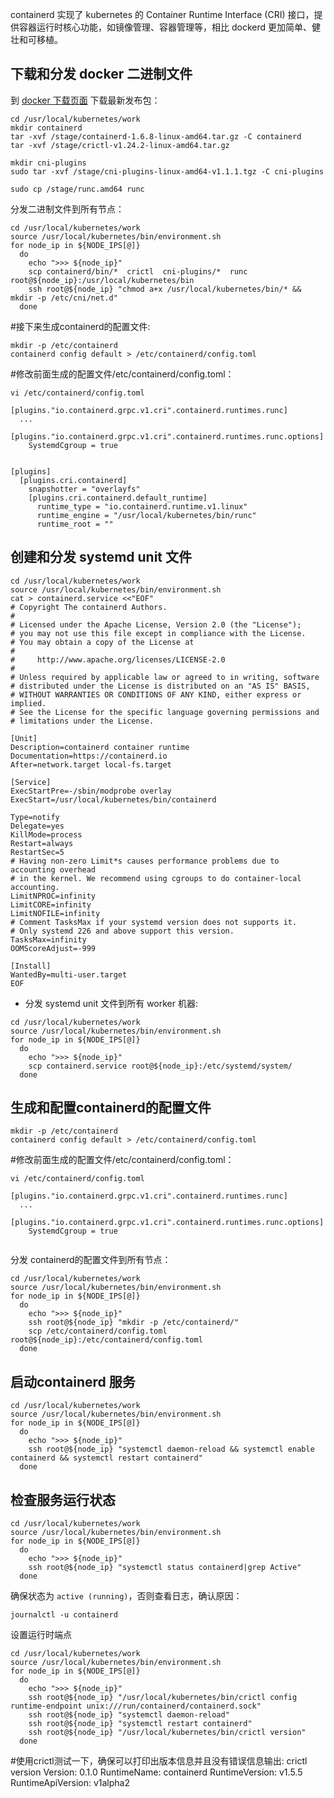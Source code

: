 containerd 实现了 kubernetes 的 Container Runtime Interface (CRI) 接口，提供容器运行时核心功能，如镜像管理、容器管理等，相比 dockerd 更加简单、健壮和可移植。



## 下载和分发 docker 二进制文件

到 [docker 下载页面](https://download.docker.com/linux/static/stable/x86_64/) 下载最新发布包：

```
cd /usr/local/kubernetes/work
mkdir containerd
tar -xvf /stage/containerd-1.6.8-linux-amd64.tar.gz -C containerd
tar -xvf /stage/crictl-v1.24.2-linux-amd64.tar.gz

mkdir cni-plugins
sudo tar -xvf /stage/cni-plugins-linux-amd64-v1.1.1.tgz -C cni-plugins

sudo cp /stage/runc.amd64 runc
```

分发二进制文件到所有节点：

```
cd /usr/local/kubernetes/work
source /usr/local/kubernetes/bin/environment.sh
for node_ip in ${NODE_IPS[@]}
  do
    echo ">>> ${node_ip}"
    scp containerd/bin/*  crictl  cni-plugins/*  runc  root@${node_ip}:/usr/local/kubernetes/bin
    ssh root@${node_ip} "chmod a+x /usr/local/kubernetes/bin/* && mkdir -p /etc/cni/net.d"
  done
```



#接下来生成containerd的配置文件:

```
mkdir -p /etc/containerd
containerd config default > /etc/containerd/config.toml
```

#修改前面生成的配置文件/etc/containerd/config.toml：

```
vi /etc/containerd/config.toml

[plugins."io.containerd.grpc.v1.cri".containerd.runtimes.runc]
  ...
  [plugins."io.containerd.grpc.v1.cri".containerd.runtimes.runc.options]
    SystemdCgroup = true
    
    
[plugins]
  [plugins.cri.containerd]
    snapshotter = "overlayfs"
    [plugins.cri.containerd.default_runtime]
      runtime_type = "io.containerd.runtime.v1.linux"
      runtime_engine = "/usr/local/kubernetes/bin/runc"
      runtime_root = ""    
```



## 创建和分发 systemd unit 文件

```
cd /usr/local/kubernetes/work
source /usr/local/kubernetes/bin/environment.sh
cat > containerd.service <<"EOF"
# Copyright The containerd Authors.
#
# Licensed under the Apache License, Version 2.0 (the "License");
# you may not use this file except in compliance with the License.
# You may obtain a copy of the License at
#
#     http://www.apache.org/licenses/LICENSE-2.0
#
# Unless required by applicable law or agreed to in writing, software
# distributed under the License is distributed on an "AS IS" BASIS,
# WITHOUT WARRANTIES OR CONDITIONS OF ANY KIND, either express or implied.
# See the License for the specific language governing permissions and
# limitations under the License.

[Unit]
Description=containerd container runtime
Documentation=https://containerd.io
After=network.target local-fs.target

[Service]
ExecStartPre=-/sbin/modprobe overlay
ExecStart=/usr/local/kubernetes/bin/containerd

Type=notify
Delegate=yes
KillMode=process
Restart=always
RestartSec=5
# Having non-zero Limit*s causes performance problems due to accounting overhead
# in the kernel. We recommend using cgroups to do container-local accounting.
LimitNPROC=infinity
LimitCORE=infinity
LimitNOFILE=infinity
# Comment TasksMax if your systemd version does not supports it.
# Only systemd 226 and above support this version.
TasksMax=infinity
OOMScoreAdjust=-999

[Install]
WantedBy=multi-user.target
EOF
```

- 分发 systemd unit 文件到所有 worker 机器:


```
cd /usr/local/kubernetes/work
source /usr/local/kubernetes/bin/environment.sh
for node_ip in ${NODE_IPS[@]}
  do
    echo ">>> ${node_ip}"
    scp containerd.service root@${node_ip}:/etc/systemd/system/
  done
```

## 生成和配置containerd的配置文件

```
mkdir -p /etc/containerd
containerd config default > /etc/containerd/config.toml
```

#修改前面生成的配置文件/etc/containerd/config.toml：

```
vi /etc/containerd/config.toml

[plugins."io.containerd.grpc.v1.cri".containerd.runtimes.runc]
  ...
  [plugins."io.containerd.grpc.v1.cri".containerd.runtimes.runc.options]
    SystemdCgroup = true
    
```

分发 containerd的配置文件到所有节点：

```
cd /usr/local/kubernetes/work
source /usr/local/kubernetes/bin/environment.sh
for node_ip in ${NODE_IPS[@]}
  do
    echo ">>> ${node_ip}"
    ssh root@${node_ip} "mkdir -p /etc/containerd/"
    scp /etc/containerd/config.toml root@${node_ip}:/etc/containerd/config.toml
  done
```

## 启动containerd 服务

```
cd /usr/local/kubernetes/work
source /usr/local/kubernetes/bin/environment.sh
for node_ip in ${NODE_IPS[@]}
  do
    echo ">>> ${node_ip}"
    ssh root@${node_ip} "systemctl daemon-reload && systemctl enable containerd && systemctl restart containerd"
  done
```

## 检查服务运行状态

```
cd /usr/local/kubernetes/work
source /usr/local/kubernetes/bin/environment.sh
for node_ip in ${NODE_IPS[@]}
  do
    echo ">>> ${node_ip}"
    ssh root@${node_ip} "systemctl status containerd|grep Active"
  done
```

确保状态为 `active (running)`，否则查看日志，确认原因：

```
journalctl -u containerd
```





设置运行时端点

```
cd /usr/local/kubernetes/work
source /usr/local/kubernetes/bin/environment.sh
for node_ip in ${NODE_IPS[@]}
  do
    echo ">>> ${node_ip}"
    ssh root@${node_ip} "/usr/local/kubernetes/bin/crictl config runtime-endpoint unix:///run/containerd/containerd.sock"
    ssh root@${node_ip} "systemctl daemon-reload"
    ssh root@${node_ip} "systemctl restart containerd"
    ssh root@${node_ip} "/usr/local/kubernetes/bin/crictl version"
  done
```





#使用crictl测试一下，确保可以打印出版本信息并且没有错误信息输出:
  crictl version
  Version:  0.1.0
  RuntimeName:  containerd
  RuntimeVersion:  v1.5.5
  RuntimeApiVersion:  v1alpha2
